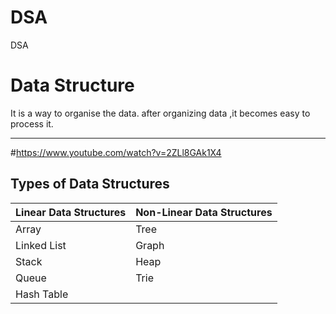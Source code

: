 # DSA
DSA
<h1>Data Structure</h1>
<div>
 It is a way to organise the data.
after organizing data ,it becomes easy to process it.
</div>
<hr>
 
 #https://www.youtube.com/watch?v=2ZLl8GAk1X4
     
<h2>Types of Data Structures</h2>

<table>
    <thead>
        <tr>
            <th>Linear Data Structures</th>
            <th>Non-Linear Data Structures</th>
        </tr>
    </thead>
    <tbody>
        <tr>
            <td>Array</td>
            <td>Tree</td>
        </tr>
        <tr>
            <td>Linked List</td>
            <td>Graph</td>
        </tr>
        <tr>
            <td>Stack</td>
            <td>Heap</td>
        </tr>
        <tr>
            <td>Queue</td>
            <td>Trie</td>
        </tr>
        <tr>
            <td>Hash Table</td>
            <td></td>
        </tr>
    </tbody>
</table>

 


